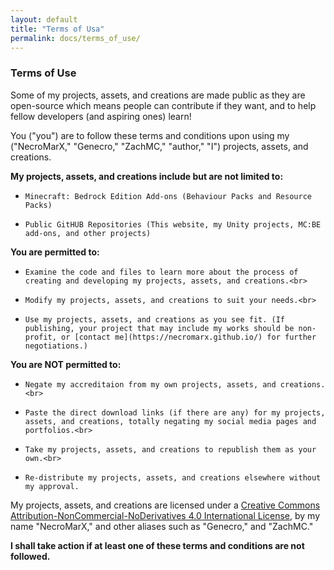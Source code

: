 ```yaml
---
layout: default
title: "Terms of Usa"
permalink: docs/terms_of_use/
---
```

### Terms of Use

Some of my projects, assets, and creations are made public as they are open-source which means people can contribute if they want, and to help fellow developers (and aspiring ones) learn!

You ("you") are to follow these terms and conditions upon using my ("NecroMarX," "Genecro," "ZachMC," "author," "I") projects, assets, and creations.

**My projects, assets, and creations include but are not limited to:**

-     Minecraft: Bedrock Edition Add-ons (Behaviour Packs and Resource Packs)
-     Public GitHUB Repositories (This website, my Unity projects, MC:BE add-ons, and other projects)

**You are permitted to:**

-     Examine the code and files to learn more about the process of creating and developing my projects, assets, and creations.<br>
-     Modify my projects, assets, and creations to suit your needs.<br>
-     Use my projects, assets, and creations as you see fit. (If publishing, your project that may include my works should be non-profit, or [contact me](https://necromarx.github.io/) for further negotiations.)

**You are NOT permitted to:**

-     Negate my accreditaion from my own projects, assets, and creations.<br>
-     Paste the direct download links (if there are any) for my projects, assets, and creations, totally negating my social media pages and portfolios.<br>
-     Take my projects, assets, and creations to republish them as your own.<br>
-     Re-distribute my projects, assets, and creations elsewhere without my approval.
 
My projects, assets, and creations are licensed under a [Creative Commons Attribution-NonCommercial-NoDerivatives 4.0 International License](https://creativecommons.org/licenses/by-nc-nd/4.0/), by my name "NecroMarX," and other aliases such as "Genecro," and "ZachMC." 
 
**I shall take action if at least one of these terms and conditions are not followed.**
